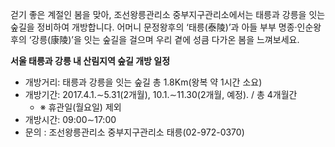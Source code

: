 걷기 좋은 계절인 봄을 맞아, 조선왕릉관리소 중부지구관리소에서는 태릉과 강릉을 잇는 숲길을 정비하여 개방합니다. 어머니 문정왕후의 ‘태릉(泰陵)’과 아들 부부 명종·인순왕후의 ‘강릉(康陵)’을 잇는 숲길을 걸으며 우리 곁에 성큼 다가온 봄을 느껴보세요.

**서울 태릉과 강릉 내 산림지역 숲길 개방 일정**
- 개방거리: 태릉과 강릉을 잇는 숲길 총 1.8Km(왕복 약 1시간 소요)
- 개방기간: 2017.4.1.∼5.31(2개월), 10.1.∼11.30(2개월, 예정). / 총 4개월간
  - ※ 휴관일(월요일) 제외
- 개방시간: 09:00∼17:00
- 문의 : 조선왕릉관리소 중부지구관리소 태릉(02-972-0370)